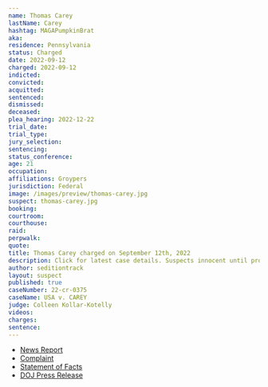 ```yaml
---
name: Thomas Carey
lastName: Carey
hashtag: MAGAPumpkinBrat
aka:
residence: Pennsylvania
status: Charged
date: 2022-09-12
charged: 2022-09-12
indicted:
convicted:
acquitted:
sentenced:
dismissed:
deceased:
plea_hearing: 2022-12-22
trial_date:
trial_type:
jury_selection:
sentencing:
status_conference:
age: 21
occupation:
affiliations: Groypers
jurisdiction: Federal
image: /images/preview/thomas-carey.jpg
suspect: thomas-carey.jpg
booking:
courtroom:
courthouse:
raid:
perpwalk:
quote:
title: Thomas Carey charged on September 12th, 2022
description: Click for latest case details. Suspects innocent until proven guilty.
author: seditiontrack
layout: suspect
published: true
caseNumber: 22-cr-0375
caseName: USA v. CAREY
judge: Colleen Kollar-Kotelly
videos:
charges:
sentence:
---
```

- [News Report](https://www.nbcnews.com/politics/justice-department/members-far-right-group-america-first-charged-connection-jan-6-riot-rcna48664)
- [Complaint](https://www.justice.gov/usao-dc/case-multi-defendant/file/1536781/download)
- [Statement of Facts](https://www.justice.gov/usao-dc/case-multi-defendant/file/1536786/download)
- [DOJ Press Release](https://www.justice.gov/usao-dc/pr/virginia-man-arrested-felony-and-misdemeanor-charges-actions-during-jan-6-capitol-breach)
